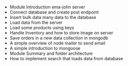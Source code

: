- Module Introduction ema-john server
- Connect database and create post endpoint
- Insert bulk data many data to the database
- Load data from the server
- Load some products using keys
- Handle Inventory and how to store image on server
- Save orders in a new data collection in mongodb
- A simple overview of node mailer to send email
- A simple introduction to mongoose
- Module Summary and folder architecture
- How to implement search that loads data from database